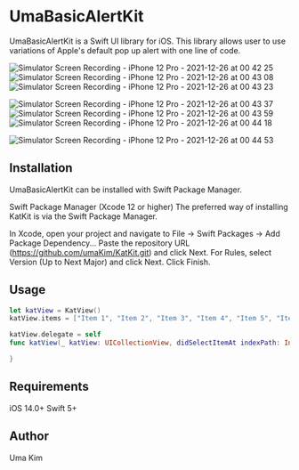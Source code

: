 # UmaBasicAlertKit
UmaBasicAlertKit is a Swift UI library for iOS. This library allows user to use variations of Apple's default pop up alert with one line of code.

![Simulator Screen Recording - iPhone 12 Pro - 2021-12-26 at 00 42 25](https://user-images.githubusercontent.com/85341050/147388604-74bcf3d1-2889-4f5b-a536-1db35bdf5cc6.gif) ![Simulator Screen Recording - iPhone 12 Pro - 2021-12-26 at 00 43 08](https://user-images.githubusercontent.com/85341050/147388613-9073d4f2-4067-46db-ae13-d52a584ae4d0.gif) ![Simulator Screen Recording - iPhone 12 Pro - 2021-12-26 at 00 43 23](https://user-images.githubusercontent.com/85341050/147388615-dc0523e9-3935-4457-b5cd-937bf3ce65f0.gif)

![Simulator Screen Recording - iPhone 12 Pro - 2021-12-26 at 00 43 37](https://user-images.githubusercontent.com/85341050/147388616-4c0ce04a-09f0-4212-921a-ab65570961de.gif) ![Simulator Screen Recording - iPhone 12 Pro - 2021-12-26 at 00 43 59](https://user-images.githubusercontent.com/85341050/147388621-fcde6e0d-647a-4e0b-ab07-8fcc57416fec.gif) ![Simulator Screen Recording - iPhone 12 Pro - 2021-12-26 at 00 44 18](https://user-images.githubusercontent.com/85341050/147388623-8e818e12-f786-4843-b932-7bb32b48431e.gif)

![Simulator Screen Recording - iPhone 12 Pro - 2021-12-26 at 00 44 53](https://user-images.githubusercontent.com/85341050/147388628-fd278eca-61e2-4f9a-92c7-7a9d1dc95a51.gif)


## Installation
UmaBasicAlertKit can be installed with Swift Package Manager.

Swift Package Manager (Xcode 12 or higher)
The preferred way of installing KatKit is via the Swift Package Manager.

In Xcode, open your project and navigate to File → Swift Packages → Add Package Dependency...
Paste the repository URL (https://github.com/umaKim/KatKit.git) and click Next.
For Rules, select Version (Up to Next Major) and click Next.
Click Finish.

## Usage
```Swift
let katView = KatView()
katView.items = ["Item 1", "Item 2", "Item 3", "Item 4", "Item 5", "Item 6", "Item 7", "Item 8"]
```

```Swift
katView.delegate = self
func katView(_ katView: UICollectionView, didSelectItemAt indexPath: IndexPath) {

}
```

## Requirements
iOS 14.0+
Swift 5+

## Author
Uma Kim
